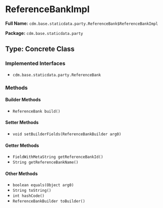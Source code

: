 # ReferenceBankImpl

**Full Name:** `cdm.base.staticdata.party.ReferenceBank$ReferenceBankImpl`

**Package:** `cdm.base.staticdata.party`

## Type: Concrete Class

### Implemented Interfaces

- `cdm.base.staticdata.party.ReferenceBank`

### Methods

#### Builder Methods

- `ReferenceBank build()`

#### Setter Methods

- `void setBuilderFields(ReferenceBankBuilder arg0)`

#### Getter Methods

- `FieldWithMetaString getReferenceBankId()`
- `String getReferenceBankName()`

#### Other Methods

- `boolean equals(Object arg0)`
- `String toString()`
- `int hashCode()`
- `ReferenceBankBuilder toBuilder()`

